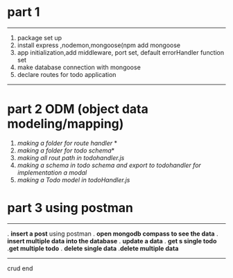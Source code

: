 # part 1
---
1. package set up 
2. install express ,nodemon,mongoose(npm add mongoose
3. app initialization,add middleware, port set, default errorHandler function set
4. make database connection with mongoose
5. declare routes for todo application
---
# part 2 ODM (object data modeling/mapping)
1. _making a folder for route handler_ *
2. _making a folder for todo schema_*
3. _making all rout path in todohandler.js_
4. _making a schema in todo schema and export to todohandler for implementation a modal_
5. _making a Todo model in todoHandler.js_
 
 # part 3 using postman
 ---
 . **insert a post** using postman 
 . **open mongodb compass to see the data**
 . **insert multiple data into the database**
 . **update a data**
 . **get s single todo**
 .**get multiple todo**
 . **delete single data**
 .**delete multiple data**

 ---
 crud end
